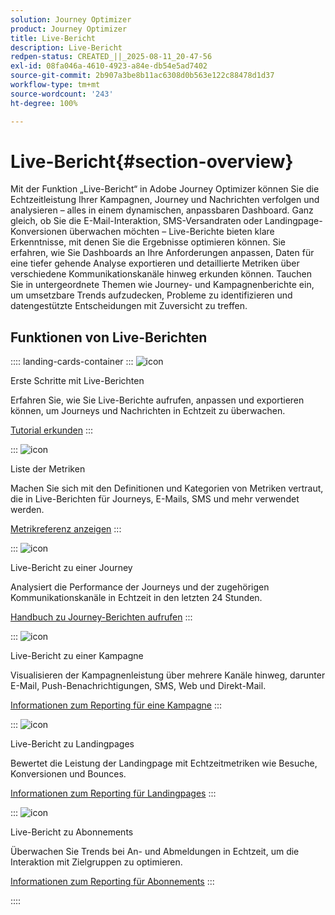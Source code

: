 ```yaml
---
solution: Journey Optimizer
product: Journey Optimizer
title: Live-Bericht
description: Live-Bericht
redpen-status: CREATED_||_2025-08-11_20-47-56
exl-id: 08fa046a-4610-4923-a84e-db54e5ad7402
source-git-commit: 2b907a3be8b11ac6308d0b563e122c88478d1d37
workflow-type: tm+mt
source-wordcount: '243'
ht-degree: 100%

---
```


# Live-Bericht{#section-overview}

Mit der Funktion „Live-Bericht“ in Adobe Journey Optimizer können Sie die Echtzeitleistung Ihrer Kampagnen, Journey und Nachrichten verfolgen und analysieren – alles in einem dynamischen, anpassbaren Dashboard. Ganz gleich, ob Sie die E-Mail-Interaktion, SMS-Versandraten oder Landingpage-Konversionen überwachen möchten – Live-Berichte bieten klare Erkenntnisse, mit denen Sie die Ergebnisse optimieren können. Sie erfahren, wie Sie Dashboards an Ihre Anforderungen anpassen, Daten für eine tiefer gehende Analyse exportieren und detaillierte Metriken über verschiedene Kommunikationskanäle hinweg erkunden können. Tauchen Sie in untergeordnete Themen wie Journey- und Kampagnenberichte ein, um umsetzbare Trends aufzudecken, Probleme zu identifizieren und datengestützte Entscheidungen mit Zuversicht zu treffen.

## Funktionen von Live-Berichten

:::: landing-cards-container
:::
![icon](https://cdn.experienceleague.adobe.com/icons/circle-play.svg)

Erste Schritte mit Live-Berichten

Erfahren Sie, wie Sie Live-Berichte aufrufen, anpassen und exportieren können, um Journeys und Nachrichten in Echtzeit zu überwachen.

[Tutorial erkunden](../using/reports/live-report.md)
:::

:::
![icon](https://cdn.experienceleague.adobe.com/icons/list-check.svg)

Liste der Metriken

Machen Sie sich mit den Definitionen und Kategorien von Metriken vertraut, die in Live-Berichten für Journeys, E-Mails, SMS und mehr verwendet werden.

[Metrikreferenz anzeigen](../using/reports/live-report-components.md)
:::

:::
![icon](https://cdn.experienceleague.adobe.com/icons/chart-line.svg?lang=de)

Live-Bericht zu einer Journey

Analysiert die Performance der Journeys und der zugehörigen Kommunikationskanäle in Echtzeit in den letzten 24 Stunden.

[Handbuch zu Journey-Berichten aufrufen](../using/reports/journey-live-report.md)
:::

:::
![icon](https://cdn.experienceleague.adobe.com/icons/chart-line.svg?lang=de)

Live-Bericht zu einer Kampagne

Visualisieren der Kampagnenleistung über mehrere Kanäle hinweg, darunter E-Mail, Push-Benachrichtigungen, SMS, Web und Direkt-Mail.

[Informationen zum Reporting für eine Kampagne](../using/reports/campaign-live-report.md)
:::

:::
![icon](https://cdn.experienceleague.adobe.com/icons/chart-line.svg?lang=de)

Live-Bericht zu Landingpages

Bewertet die Leistung der Landingpage mit Echtzeitmetriken wie Besuche, Konversionen und Bounces.

[Informationen zum Reporting für Landingpages](../using/reports/lp-report-live.md)
:::

:::
![icon](https://cdn.experienceleague.adobe.com/icons/chart-line.svg?lang=de)

Live-Bericht zu Abonnements

Überwachen Sie Trends bei An- und Abmeldungen in Echtzeit, um die Interaktion mit Zielgruppen zu optimieren.

[Informationen zum Reporting für Abonnements](../using/reports/subscription-report-live.md)
:::

::::
